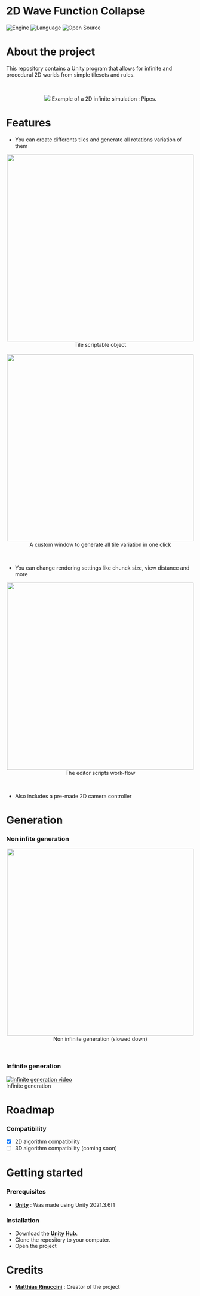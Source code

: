# 2D Wave Function Collapse
![Engine](https://img.shields.io/badge/Unity-100000?style=for-the-badge&logo=unity&logoColor=white)
![Language](https://img.shields.io/badge/C%23-239120?style=for-the-badge&logo=c-sharp&logoColor=white)
![Open Source](https://badges.frapsoft.com/os/v2/open-source.svg?v=103)

# About the project
This repository contains a Unity program that allows for infinite and procedural 2D worlds from simple tilesets and rules.

<br/>

<p align="center">
    <img src="https://i.imgur.com/y8MPzhy.png">
    Example of a 2D infinite simulation : Pipes.
</p>

# Features

* You can create differents tiles and generate all rotations variation of them
<p align="center">
    <img src="https://i.imgur.com/LIWIWXK.png", width=500>
    <br/>
    Tile scriptable object
    <br/>
    <br/>
    <img src="https://i.imgur.com/R6DWqle.png", width=500>
    <br/>
    A custom window to generate all tile variation in one click
</p>

<br/>

* You can change rendering settings like chunck size, view distance and more
<p align="center">
    <img src="https://i.imgur.com/cu9WHvP.png", width=500>
    <br/>
    The editor scripts work-flow
</p>

<br/>

* Also includes a pre-made 2D camera controller

# Generation
### Non infite generation
<p align="center">
    <img src="https://i.imgur.com/XtLVSDY.gif", width=500>
    <br/>
    Non infinite generation (slowed down)
</p>

<br/>

### Infinite generation
[![Infinite generation video](https://img.youtube.com/vi/rIWbFmW6tmU/0.jpg)](https://www.youtube.com/watch?v=rIWbFmW6tmU)
<br/>
Infinite generation

# Roadmap
### Compatibility
- [x] 2D algorithm compatibility
- [ ] 3D algorithm compatibility (coming soon)

# Getting started
### Prerequisites
* [**Unity**](https://unity.com/) : Was made using Unity 2021.3.6f1

### Installation
* Download the [**Unity Hub**]("https://unity.com/download").
* Clone the repository to your computer.
* Open the project

# Credits
* [**Matthias Rinuccini**](https://github.com/mrinuccini) : Creator of the project

